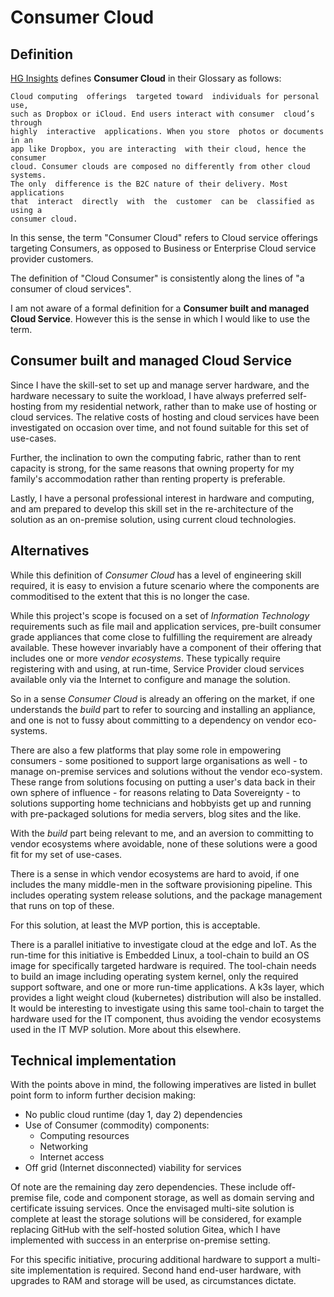 # Consumer Cloud

## Definition

[HG Insights](https://hginsights.com/) defines **Consumer Cloud** in their Glossary as follows:

```text
Cloud computing  offerings  targeted toward  individuals for personal use, 
such as Dropbox or iCloud. End users interact with consumer  cloud’s through 
highly  interactive  applications. When you store  photos or documents in an
app like Dropbox, you are interacting  with their cloud, hence the  consumer
cloud. Consumer clouds are composed no differently from other cloud systems.
The only  difference is the B2C nature of their delivery. Most  applications
that  interact  directly  with  the  customer  can be  classified as using a 
consumer cloud.
```

In this sense, the term "Consumer Cloud" refers to Cloud service offerings targeting Consumers, as opposed to Business or Enterprise Cloud service provider customers.

The definition of "Cloud Consumer" is consistently along the lines of "a consumer of cloud services".

I am not aware of a formal definition for a **Consumer built and managed Cloud Service**. However this is the sense in which I would like to use the term.

## Consumer built and managed Cloud Service

Since I have the skill-set to set up and manage server hardware, and the hardware necessary to suite the workload, I have always preferred self-hosting from my residential network, rather than to make use of hosting or cloud services. The relative costs of hosting and cloud services have been investigated on occasion over time, and not found suitable for this set of use-cases.

Further, the inclination to own the computing fabric, rather than to rent capacity is strong, for the same reasons that owning property for my family's accommodation rather than renting property is preferable.

Lastly, I have a personal professional interest in hardware and computing, and am prepared to develop this skill set in the re-architecture of the solution as an on-premise solution, using current cloud technologies.

## Alternatives

While this definition of *Consumer Cloud* has a level of engineering skill required, it is easy to envision a future scenario where the components are commoditised to the extent that this is no longer the case.

While this project's scope is focused on a set of *Information Technology* requirements such as file mail and application services, pre-built consumer grade appliances that come close to fulfilling the requirement are already available. These however invariably have a component of their offering that includes one or more *vendor ecosystems*. These typically require registering with and using, at run-time, Service Provider cloud services available only via the Internet to configure and manage the solution.

So in a sense *Consumer Cloud* is already an offering on the market, if one understands the *build* part to refer to sourcing and installing an appliance, and one is not to fussy about committing to a dependency on vendor eco-systems.

There are also a few platforms that play some role in empowering consumers - some positioned to support large organisations as well - to manage on-premise services and solutions without the vendor eco-system. These range from solutions focusing on putting a user's data back in their own sphere of influence - for reasons relating to Data Sovereignty - to solutions supporting home technicians and hobbyists get up and running with pre-packaged solutions for media servers, blog sites and the like.

With the *build* part being relevant to me, and an aversion to committing to vendor ecosystems where avoidable, none of these solutions were a good fit for my set of use-cases.

There is a sense in which vendor ecosystems are hard to avoid, if one includes the many middle-men in the software provisioning pipeline. This includes operating system release solutions, and the package management that runs on top of these.

For this solution, at least the MVP portion, this is acceptable.

There is a parallel initiative to investigate cloud at the edge and IoT. As the run-time for this initiative is Embedded Linux, a tool-chain to build an OS image for specifically targeted hardware is required. The tool-chain needs to build an image including operating system kernel, only the required support software, and one or more run-time applications. A k3s layer, which provides a light weight cloud (kubernetes) distribution will also be installed. It would be interesting to investigate using this same tool-chain to target the hardware used for the IT component, thus avoiding the vendor ecosystems used in the IT MVP solution. More about this elsewhere.

## Technical implementation

With the points above in mind, the following imperatives are listed in bullet point form to inform further decision making:

- No public cloud runtime (day 1, day 2) dependencies
- Use of Consumer (commodity) components:
  - Computing resources
  - Networking
  - Internet access
- Off grid (Internet disconnected) viability for services

Of note are the remaining day zero dependencies. These include off-premise file, code and component storage, as well as domain serving and certificate issuing services. Once the envisaged multi-site solution is complete at least the storage solutions will be considered, for example replacing GitHub with the self-hosted solution Gitea, which I have implemented with success in an enterprise on-premise setting.

For this specific initiative, procuring additional hardware to support a multi-site implementation is required. Second hand end-user hardware, with upgrades to RAM and storage will be used, as circumstances dictate.
